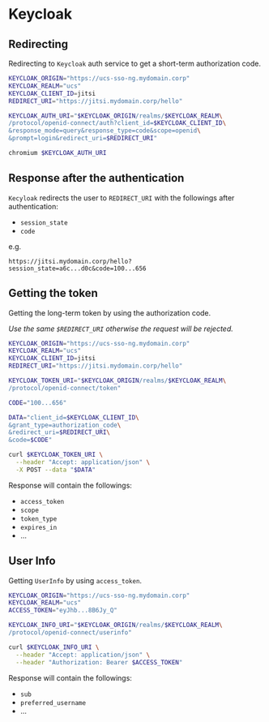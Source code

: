 # Keycloak

## Redirecting

Redirecting to `Keycloak` auth service to get a short-term authorization code.

```bash
KEYCLOAK_ORIGIN="https://ucs-sso-ng.mydomain.corp"
KEYCLOAK_REALM="ucs"
KEYCLOAK_CLIENT_ID=jitsi
REDIRECT_URI="https://jitsi.mydomain.corp/hello"

KEYCLOAK_AUTH_URI="$KEYCLOAK_ORIGIN/realms/$KEYCLOAK_REALM\
/protocol/openid-connect/auth?client_id=$KEYCLOAK_CLIENT_ID\
&response_mode=query&response_type=code&scope=openid\
&prompt=login&redirect_uri=$REDIRECT_URI"

chromium $KEYCLOAK_AUTH_URI
```

## Response after the authentication

`Kecyloak` redirects the user to `REDIRECT_URI` with the followings after
authentication:

- `session_state`
- `code`

e.g.

`https://jitsi.mydomain.corp/hello?session_state=a6c...d0c&code=100...656`

## Getting the token

Getting the long-term token by using the authorization code.

_Use the same `$REDIRECT_URI` otherwise the request will be rejected._

```bash
KEYCLOAK_ORIGIN="https://ucs-sso-ng.mydomain.corp"
KEYCLOAK_REALM="ucs"
KEYCLOAK_CLIENT_ID=jitsi
REDIRECT_URI="https://jitsi.mydomain.corp/hello"

KEYCLOAK_TOKEN_URI="$KEYCLOAK_ORIGIN/realms/$KEYCLOAK_REALM\
/protocol/openid-connect/token"

CODE="100...656"

DATA="client_id=$KEYCLOAK_CLIENT_ID\
&grant_type=authorization_code\
&redirect_uri=$REDIRECT_URI\
&code=$CODE"

curl $KEYCLOAK_TOKEN_URI \
  --header "Accept: application/json" \
  -X POST --data "$DATA"
```

Response will contain the followings:

- `access_token`
- `scope`
- `token_type`
- `expires_in`
- ...

## User Info

Getting `UserInfo` by using `access_token`.

```bash
KEYCLOAK_ORIGIN="https://ucs-sso-ng.mydomain.corp"
KEYCLOAK_REALM="ucs"
ACCESS_TOKEN="eyJhb...8B6Jy_Q"

KEYCLOAK_INFO_URI="$KEYCLOAK_ORIGIN/realms/$KEYCLOAK_REALM\
/protocol/openid-connect/userinfo"

curl $KEYCLOAK_INFO_URI \
  --header "Accept: application/json" \
  --header "Authorization: Bearer $ACCESS_TOKEN"
```

Response will contain the followings:

- `sub`
- `preferred_username`
- ...
